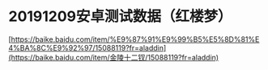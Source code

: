 # 20191209安卓测试数据（红楼梦）
[https://baike.baidu.com/item/%E9%87%91%E9%99%B5%E5%8D%81%E4%BA%8C%E9%92%97/15088119?fr=aladdin](https://baike.baidu.com/item/金陵十二钗/15088119?fr=aladdin)

